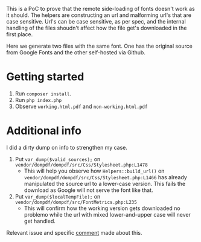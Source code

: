 This is a PoC to prove that the remote side-loading of fonts doesn't work as it should. The helpers are constructing an url and malforming url's that are case sensitive. Url's can be case sensitive, as per spec, and the internal handling of the files shoudn't affect how the file get's downloaded in the first place.

Here we generate two files with the same font. One has the original source from Google Fonts and the other self-hosted via Github.

# Getting started

1. Run `composer install`.
2. Run `php index.php`
3. Observe `working.html.pdf` and `non-working.html.pdf`

# Additional info

I did a dirty dump on info to strengthen my case.

1. Put `var_dump($valid_sources);` on `vendor/dompdf/dompdf/src/Css/Stylesheet.php:L1478`
   * This will help you observe how `Helpers::build_url()` on `vendor/dompdf/dompdf/src/Css/Stylesheet.php:L1466` has already manipulated the source url to a lower-case version. This fails the download as Google will not serve the font like that.
2. Put `var_dump($localTempFile);` on `vendor/dompdf/dompdf/src/FontMetrics.php:L235`
   * This will confirm how the working version gets downloaded no problemo while the url with mixed lower-and-upper case will never get handled.

Relevant issue and specific [comment](https://github.com/dompdf/dompdf/issues/3142#issuecomment-1655712609) made about this.


